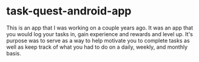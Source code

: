 # task-quest-android-app
This is an app that I was working on a couple years ago. It was an app that you would log your tasks in, gain experience and rewards and level up. It's purpose was to serve as a way to help motivate you to complete tasks as well as keep track of what you had to do on a daily, weekly, and monthly basis.
